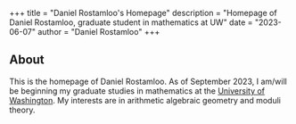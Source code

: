 +++
title = "Daniel Rostamloo's Homepage"
description = "Homepage of Daniel Rostamloo, graduate student in mathematics at UW"
date = "2023-06-07"
author = "Daniel Rostamloo"
+++

## About

This is the homepage of Daniel Rostamloo. As of September 2023, I am/will be beginning my graduate studies in mathematics at the [University of Washington](https://math.washington.edu). My interests are in arithmetic algebraic geometry and moduli theory.
